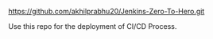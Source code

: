 https://github.com/akhilprabhu20/Jenkins-Zero-To-Hero.git

Use this repo for the deployment of CI/CD Process.